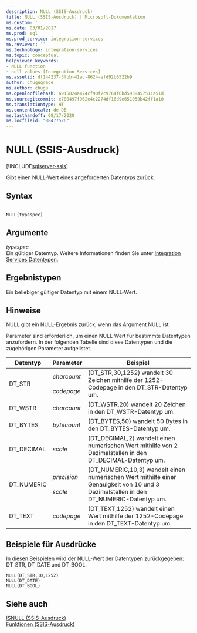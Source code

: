 ```yaml
---
description: NULL (SSIS-Ausdruck)
title: NULL (SSIS-Ausdruck) | Microsoft-Dokumentation
ms.custom: ''
ms.date: 03/01/2017
ms.prod: sql
ms.prod_service: integration-services
ms.reviewer: ''
ms.technology: integration-services
ms.topic: conceptual
helpviewer_keywords:
- NULL function
- null values [Integration Services]
ms.assetid: df144237-3fbb-41ac-8624-efd92b6522b9
author: chugugrace
ms.author: chugu
ms.openlocfilehash: a915824a474cf90f7c9764f6bd5938457511a51d
ms.sourcegitcommit: e700497f962e4c2274df16d9e651059b42ff1a10
ms.translationtype: HT
ms.contentlocale: de-DE
ms.lasthandoff: 08/17/2020
ms.locfileid: "88477526"
---
```

# <a name="null-ssis-expression"></a>NULL (SSIS-Ausdruck)

[!INCLUDE[sqlserver-ssis](../../includes/applies-to-version/sqlserver-ssis.md)]


  Gibt einen NULL-Wert eines angeforderten Datentyps zurück.  
  
## <a name="syntax"></a>Syntax  
  
```  
  
NULL(typespec)  
```  
  
## <a name="arguments"></a>Argumente  
 *typespec*  
 Ein gültiger Datentyp. Weitere Informationen finden Sie unter [Integration Services Datentypen](../../integration-services/data-flow/integration-services-data-types.md).  
  
## <a name="result-types"></a>Ergebnistypen  
 Ein beliebiger gültiger Datentyp mit einem NULL-Wert.  
  
## <a name="remarks"></a>Hinweise  
 NULL gibt ein NULL-Ergebnis zurück, wenn das Argument NULL ist.  
  
 Parameter sind erforderlich, um einen NULL-Wert für bestimmte Datentypen anzufordern. In der folgenden Tabelle sind diese Datentypen und die zugehörigen Parameter aufgelistet.  
  
|Datentyp|Parameter|Beispiel|  
|---------------|---------------|-------------|  
|DT_STR|*charcount*<br /><br /> *codepage*|(DT_STR,30,1252) wandelt 30 Zeichen mithilfe der 1252-Codepage in den DT_STR-Datentyp um.|  
|DT_WSTR|*charcount*|(DT_WSTR,20) wandelt 20 Zeichen in den DT_WSTR-Datentyp um.|  
|DT_BYTES|*bytecount*|(DT_BYTES,50) wandelt 50 Bytes in den DT_BYTES-Datentyp um.|  
|DT_DECIMAL|*scale*|(DT_DECIMAL,2) wandelt einen numerischen Wert mithilfe von 2 Dezimalstellen in den DT_DECIMAL-Datentyp um.|  
|DT_NUMERIC|*precision*<br /><br /> *scale*|(DT_NUMERIC,10,3) wandelt einen numerischen Wert mithilfe einer Genauigkeit von 10 und 3 Dezimalstellen in den DT_NUMERIC-Datentyp um.|  
|DT_TEXT|*codepage*|(DT_TEXT,1252) wandelt einen Wert mithilfe der 1252-Codepage in den DT_TEXT-Datentyp um.|  
  
## <a name="expression-examples"></a>Beispiele für Ausdrücke  
 In diesen Beispielen wird der NULL-Wert der Datentypen zurückgegeben: DT_STR, DT_DATE und DT_BOOL.  
  
```  
NULL(DT_STR,10,1252)  
NULL(DT_DATE)  
NULL(DT_BOOL)  
```  
  
## <a name="see-also"></a>Siehe auch  
 [ISNULL &#40;SSIS-Ausdruck&#41;](../../integration-services/expressions/isnull-ssis-expression.md)   
 [Funktionen &#40;SSIS-Ausdruck&#41;](../../integration-services/expressions/functions-ssis-expression.md)  
  
  
